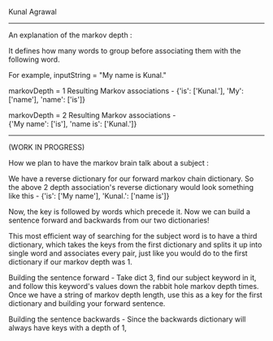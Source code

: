 Kunal Agrawal 

------------------------------------------------------------------------------------

An explanation of the markov depth :

It defines how many words to group before associating them with the following word.

For example, inputString = "My name is Kunal."

markovDepth = 1
Resulting Markov associations - 
{'is': ['Kunal.'], 'My': ['name'], 'name': ['is']} 

markovDepth = 2
Resulting Markov associations - 		
{'My name': ['is'], 'name is': ['Kunal.']}

------------------------------------------------------------------------------------
(WORK IN PROGRESS)

How we plan to have the markov brain talk about a subject :

We have a reverse dictionary for our forward markov chain dictionary.
So the above 2 depth association's reverse dictionary would look something like this - 
{'is': ['My name'], 'Kunal.': ['name is']}

Now, the key is followed by words which precede it. Now we can build a sentence forward
and backwards from our two dictionaries!

This most efficient way of searching for the subject word is to have a third dictionary, 
which takes the keys from the first dictionary and splits it up into single word and associates
every pair, just like you would do to the first dictionary if our markov depth was 1.

Building the sentence forward - 
Take dict 3, find our subject keyword in it, and follow this keyword's values down the rabbit
hole markov depth times. Once we have a string of markov depth length, use this as a key 
for the first dictionary and building your forward sentence.

Building the sentence backwards - 
Since the backwards dictionary will always have keys with a depth of 1, 

